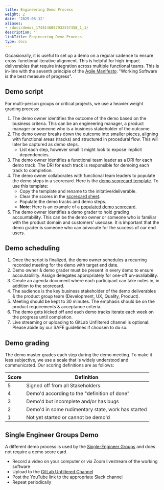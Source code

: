 ```yaml
---
title: Engineering Demo Process
weight: 2
date: '2025-06-12'
aliases:
- /docs/demos_1748146057932557458_1_1/
description: ''
linkTitle: Engineering Demo Process
type: docs
---
```


Occasionally, it is useful to set up a demo on a regular cadence to ensure cross-functional iterative alignment.
This is helpful for high-impact deliverables that require integration across multiple functional teams. This is in-line with the seventh principle of the [Agile Manifesto](https://agilemanifesto.org/principles.html): "Working Software is the best measure of progress".

## Demo script

For multi-person groups or critical projects, we use a heavier weight grading process:

1. The demo owner identifies the outcome of the demo based on the business criteria. This can be an engineering manager, a product manager or someone who is a business stakeholder of the outcome.
1. The demo owner breaks down the outcome into smaller pieces, aligning with functional areas (tracks) and structured in procedural flow. This will later be captured as demo steps.
   - List each step, however small it might look to expose implicit dependencies.
1. The demo owner identifies a functional team leader as a DRI for each demo track. The DRI for each track is responsible for demoing each track to completion.
1. The demo owner collaborates with functional team leaders to populate the demo steps in a scorecard. Here is the [demo scorecard template](https://docs.google.com/spreadsheets/d/1neDJDqC2ifZw3ePCrzgNiJUv002nVpNpwXFHpsClzPI/edit#gid=0). To use this template:
    - Copy the template and rename to the initative/deliverable.
    - Clear the scores in the [scorecard sheet](https://docs.google.com/spreadsheets/d/1neDJDqC2ifZw3ePCrzgNiJUv002nVpNpwXFHpsClzPI/edit#gid=0).
    - Populate the demo tracks and demo steps.
    - **Note**: Here is an example of a [populated demo scorecard](https://docs.google.com/spreadsheets/d/1plXG0IHLTz8l1P7bec_-QBEqoferWGw4BtaNK314Rmo/edit#gid=0).
1. The demo owner identifies a demo grader to hold grading accountability. This can be the demo owner or someone who is familiar with the product domain and customers' usecase. It is important that the demo grader is someone who can advocate for the success of our end users.

## Demo scheduling

1. Once the script is finalized, the demo owner schedules a recurring recorded meeting for the demo with target end date.
1. Demo owner & demo grader must be present in every demo to ensure accoutablility. Assign delegates appropriately for one-off un-avaliability.
1. Create an agenda document where each participant can take notes in, in addition to the scorecard.
1. The audience is the key business stakeholder of the demo deliverables & the product group team (Development, UX, Quality, Product).
1. Meeting should be kept to 30 minutes. The emphasis should be on the product requirements & acceptance criteria.
1. The demo gets kicked off and each demo tracks iterate each week on the progress until completion.
1. Live streaming or uploading to GitLab Unfiltered channel is optional. Please abide by our SAFE guidelines if choosen to do so.

## Demo grading

The demo master grades each step during the demo meeting. To make it less subjective, we use a scale that is widely understood and communicated.
Our scoring definitions are as follows:

| Score | Definition |
| ----- | ---------- |
| 5 | Signed off from all Stakeholders |
| 4 | Demo'd according to the "definition of done" |
| 3 | Demo'd but incomplete and/or has bugs |
| 2 | Demo'd in some rudimentary state, work has started |
| 1 | Not yet started or cannot be demo'd |

## Single Engineer Groups Demo

A different demo process is used by the [Single-Engineer Groups](/handbook/company/structure/#single-engineer-groups) and does not require a demo score card.

- Record a video on your computer or via Zoom livestream of the working software
- Upload to the [GitLab Unfiltered Channel](https://www.youtube.com/channel/UCMtZ0sc1HHNtGGWZFDRTh5A)
- Post the YouTube link to the appropriate Slack channel
- Repeat periodically
